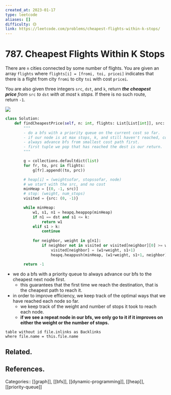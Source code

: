 ```yaml
---
created_at: 2023-01-17
type: leetcode
aliases: []
difficulty: 🟡
link: https://leetcode.com/problems/cheapest-flights-within-k-stops/
---
```


# 787. Cheapest Flights Within K Stops

There are `n` cities connected by some number of flights. You are given an array `flights` where `flights[i] = [fromi, toi, pricei]` indicates that there is a flight from city `fromi` to city `toi` with cost `pricei`.

You are also given three integers `src`, `dst`, and `k`, return _**the cheapest price** from_ `src` _to_ `dst` _with at most_ `k` _stops._ If there is no such route, return `-1`.

![](https://assets.leetcode.com/uploads/2022/03/18/cheapest-flights-within-k-stops-3drawio.png)

```python
class Solution:
    def findCheapestPrice(self, n: int, flights: List[List[int]], src: int, dst: int, k: int) -> int:
        """
        - do a bfs with a priority queue on the current cost so far.
        - if our node is at max stops, k, and still haven't reached, continue.
        - always advance bfs from smallest cost path first.
        - first tuple we pop that has reached the dest is our return.
        """

        g = collections.defaultdict(list)
        for fr, to, prc in flights:
            g[fr].append((to, prc))

        # heap[i] = (weightsofar, stopssofar, node)
        # we start with the src, and no cost
        minHeap = [(0, -1, src)]
        # stop: (weight, num_stops)
        visited = {src: (0, -1)}

        while minHeap:
            w1, s1, n1 = heapq.heappop(minHeap)
            if n1 == dst and s1 <= k:
                return w1
            elif s1 > k:
                continue
            
            for neighbor, weight in g[n1]:
                if neighbor not in visited or visited[neighbor][0] >= w1+weight or visited[neighbor][1] > s1+1:
                    visited[neighbor] = (w1+weight, s1+1)
                    heapq.heappush(minHeap, (w1+weight, s1+1, neighbor))

        return -1
```

- we do a bfs with a priority queue to always advance our bfs to the cheapest next node first.
	- this guarantees that the first time we reach the destination, that is the cheapest path to reach it.
- in order to improve efficiency, we keep track of the optimal ways that we have reached each node so far.
	- we keep track of the weight and number of stops it took to reach each node.
	- **if we see a repeat node in our bfs, we only go to it if it improves on either the weight or the number of stops.**

```dataview
table without id file.inlinks as Backlinks
where file.name = this.file.name
```

## Related.

## References.

Categories:: [[graph]], [[bfs]], [[dynamic-programming]], [[heap]], [[priority-queue]]
